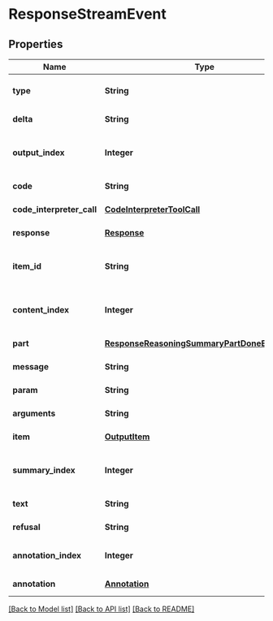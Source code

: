 # ResponseStreamEvent
## Properties

| Name | Type | Description | Notes |
|------------ | ------------- | ------------- | -------------|
| **type** | **String** | The type of the event. Always &#x60;response.audio.delta&#x60;.  | [default to null] |
| **delta** | **String** | The text delta that was added.  | [default to null] |
| **output\_index** | **Integer** | The index of the output item that the web search call is associated with.  | [default to null] |
| **code** | **String** | The error code.  | [default to null] |
| **code\_interpreter\_call** | [**CodeInterpreterToolCall**](CodeInterpreterToolCall.md) |  | [default to null] |
| **response** | [**Response**](Response.md) |  | [default to null] |
| **item\_id** | **String** | Unique ID for the output item associated with the web search call.  | [default to null] |
| **content\_index** | **Integer** | The index of the content part that the text content is finalized.  | [default to null] |
| **part** | [**ResponseReasoningSummaryPartDoneEvent_part**](ResponseReasoningSummaryPartDoneEvent_part.md) |  | [default to null] |
| **message** | **String** | The error message.  | [default to null] |
| **param** | **String** | The error parameter.  | [default to null] |
| **arguments** | **String** | The function-call arguments. | [default to null] |
| **item** | [**OutputItem**](OutputItem.md) |  | [default to null] |
| **summary\_index** | **Integer** | The index of the summary part within the reasoning summary.  | [default to null] |
| **text** | **String** | The text content that is finalized.  | [default to null] |
| **refusal** | **String** | The refusal text that is finalized.  | [default to null] |
| **annotation\_index** | **Integer** | The index of the annotation that was added.  | [default to null] |
| **annotation** | [**Annotation**](Annotation.md) |  | [default to null] |

[[Back to Model list]](../README.md#documentation-for-models) [[Back to API list]](../README.md#documentation-for-api-endpoints) [[Back to README]](../README.md)

